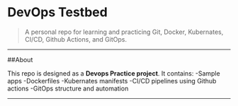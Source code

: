 # DevOps Testbed
> A personal repo for learning and practicing Git, Docker, Kubernates, CI/CD, Github Actions, and GitOps.

___

##About

This repo is designed as a **Devops Practice project**. It contains:
-Sample apps
-Dockerfiles
-Kubernates manifests
-CI/CD pipelines using Github actions
-GitOps structure and automation

___
